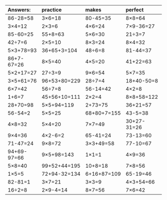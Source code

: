 | Answers: | practice | makes | perfect | ! |
| :--- | :--- | :--- | :--- | :--- |
| 86-28=58 | 3×6=18 | 80-45=35 | 8×8=64 | 51-47=4 | 
| 3×4=12 | 2×3=6 | 4×6=24 | 7×9-36=27 | 24÷6=4 | 
| 85-60=25 | 55+8=63 | 5×6=30 | 21÷3=7 | 89+1=90 | 
| 42÷7=6 | 2×5=10 | 8×3=24 | 8×4=32 | 7×2=14 | 
| 5×3+78=93 | 36+65+3=104 | 48÷6=8 | 81-44=37 | 7×4=28 | 
| 86+7-67=26 | 8×5=40 | 4×5=20 | 41+22=63 | 7×5=35 | 
| 5×2+17=27 | 27÷3=9 | 9×6=54 | 5×7=35 | 7×4+98=126 | 
| 3×5+61=76 | 96+53+80=229 | 28÷7=4 | 18+40-50=8 | 59+64+39=162 | 
| 6×7=42 | 56÷7=8 | 56-14=42 | 4×2=8 | 83-57=26 | 
| 1+6=7 | 45+56+10=111 | 2×2=4 | 8×8+58=122 | 3×9+62=89 | 
| 28+70=98 | 5×5+94=119 | 2+73=75 | 36+21=57 | 4×4+41=57 | 
| 56-54=2 | 5×5=25 | 68+80+7=155 | 43-5=38 | 15÷5=3 | 
| 4×8=32 | 5×4=20 | 7×7=49 | 30+27-31=26 | 65-46=19 | 
| 9×4=36 | 4×2-6=2 | 65-41=24 | 73-13=60 | 8×9=72 | 
| 71-47=24 | 9×8=72 | 3×3+49=58 | 77-10=67 | 52+92-5=139 | 
| 94+69-97=66 | 9×5+98=143 | 1×1=1 | 4×9=36 | 14+1+79=94 | 
| 5×8=40 | 99+52+44=195 | 10+8=18 | 7×8=56 | 2×8=16 | 
| 1×5=5 | 72+94-32=134 | 6+16+87=109 | 65-19=46 | 2×4+43=51 | 
| 82-81=1 | 3×7=21 | 3×3=9 | 4×3+54=66 | 42+1-11=32 | 
| 16÷2=8 | 2×9-4=14 | 8×7=56 | 7×6=42 | 1×8=8 | 
